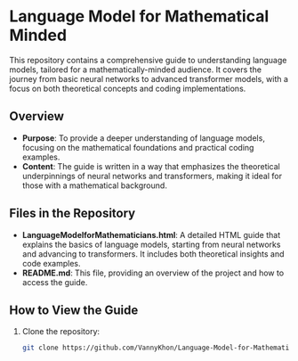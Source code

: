 # Language Model for Mathematical Minded

This repository contains a comprehensive guide to understanding language models, tailored for a mathematically-minded audience. It covers the journey from basic neural networks to advanced transformer models, with a focus on both theoretical concepts and coding implementations.

## Overview

- **Purpose**: To provide a deeper understanding of language models, focusing on the mathematical foundations and practical coding examples.
- **Content**: The guide is written in a way that emphasizes the theoretical underpinnings of neural networks and transformers, making it ideal for those with a mathematical background.

## Files in the Repository

- **LanguageModelforMathematicians.html**: A detailed HTML guide that explains the basics of language models, starting from neural networks and advancing to transformers. It includes both theoretical insights and code examples.
- **README.md**: This file, providing an overview of the project and how to access the guide.

## How to View the Guide

1. Clone the repository:
   ```bash
   git clone https://github.com/VannyKhon/Language-Model-for-Mathematical-Minded.git
